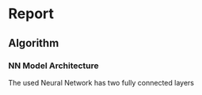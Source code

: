 # Report

## Algorithm

### NN Model Architecture
The used Neural Network has two fully connected layers 
